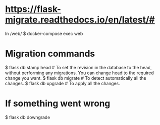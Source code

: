 # https://flask-migrate.readthedocs.io/en/latest/#

In /web/
$ docker-compose exec web <command>

# Migration commands

$ flask db stamp head # To set the revision in the database to the head, without performing any migrations. You can change head to the required change you want.
$ flask db migrate # To detect automatically all the changes.
$ flask db upgrade # To apply all the changes.

# If something went wrong

$ flask db downgrade <commit id>
